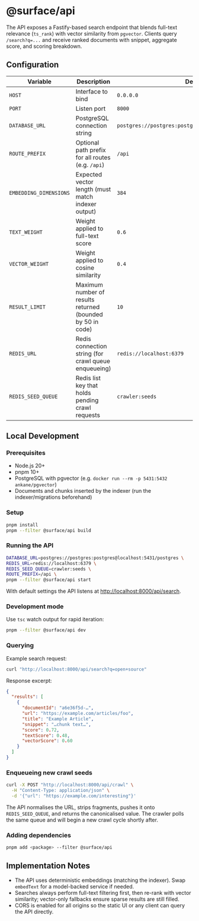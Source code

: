 # @surface/api

The API exposes a Fastify-based search endpoint that blends full-text relevance
(`ts_rank`) with vector similarity from `pgvector`. Clients query `/search?q=...`
and receive ranked documents with snippet, aggregate score, and scoring breakdown.

## Configuration

| Variable               | Description                                                                    | Default                                              |
| ---------------------- | ------------------------------------------------------------------------------ | ---------------------------------------------------- |
| `HOST`                 | Interface to bind                                                              | `0.0.0.0`                                            |
| `PORT`                 | Listen port                                                                    | `8000`                                               |
| `DATABASE_URL`         | PostgreSQL connection string                                                    | `postgres://postgres:postgres@localhost:5431/postgres` |
| `ROUTE_PREFIX`         | Optional path prefix for all routes (e.g. `/api`)                               | `/api`                                               |
| `EMBEDDING_DIMENSIONS` | Expected vector length (must match indexer output)                              | `384`                                                |
| `TEXT_WEIGHT`          | Weight applied to full-text score                                               | `0.6`                                                |
| `VECTOR_WEIGHT`        | Weight applied to cosine similarity                                             | `0.4`                                                |
| `RESULT_LIMIT`         | Maximum number of results returned (bounded by 50 in code)                      | `10`                                                 |
| `REDIS_URL`            | Redis connection string (for crawl queue enqueueing)                            | `redis://localhost:6379`                             |
| `REDIS_SEED_QUEUE`     | Redis list key that holds pending crawl requests                                | `crawler:seeds`                                      |

## Local Development

### Prerequisites

- Node.js 20+
- pnpm 10+
- PostgreSQL with pgvector (e.g. `docker run --rm -p 5431:5432 ankane/pgvector`)
- Documents and chunks inserted by the indexer (run the indexer/migrations beforehand)

### Setup

```bash
pnpm install
pnpm --filter @surface/api build
```

### Running the API

```bash
DATABASE_URL=postgres://postgres:postgres@localhost:5431/postgres \
REDIS_URL=redis://localhost:6379 \
REDIS_SEED_QUEUE=crawler:seeds \
ROUTE_PREFIX=/api \
pnpm --filter @surface/api start
```

With default settings the API listens at <http://localhost:8000/api/search>.

### Development mode

Use `tsc` watch output for rapid iteration:

```bash
pnpm --filter @surface/api dev
```

### Querying

Example search request:

```bash
curl "http://localhost:8000/api/search?q=open+source"
```

Response excerpt:

```json
{
  "results": [
    {
      "documentId": "a6e36f5d-…",
      "url": "https://example.com/articles/foo",
      "title": "Example Article",
      "snippet": "…chunk text…",
      "score": 0.72,
      "textScore": 0.48,
      "vectorScore": 0.60
    }
  ]
}
```

### Enqueueing new crawl seeds

```bash
curl -X POST "http://localhost:8000/api/crawl" \
  -H "Content-Type: application/json" \
  -d '{"url": "https://example.com/interesting"}'
```

The API normalises the URL, strips fragments, pushes it onto
`REDIS_SEED_QUEUE`, and returns the canonicalised value. The crawler polls the
same queue and will begin a new crawl cycle shortly after.

### Adding dependencies

```bash
pnpm add <package> --filter @surface/api
```

## Implementation Notes

- The API uses deterministic embeddings (matching the indexer). Swap `embedText`
  for a model-backed service if needed.
- Searches always perform full-text filtering first, then re-rank with vector
  similarity; vector-only fallbacks ensure sparse results are still filled.
- CORS is enabled for all origins so the static UI or any client can query the API
  directly.

